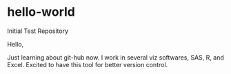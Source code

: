 # hello-world
Initial Test Repository

Hello,

Just learning about git-hub now. I work in several viz softwares, SAS, R, and Excel. Excited to have this tool for better version control. 
